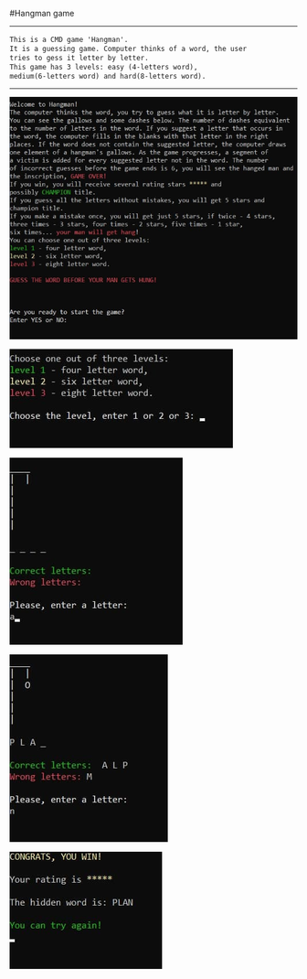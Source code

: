 #Hangman game

---
    This is a CMD game 'Hangman'.
    It is a guessing game. Computer thinks of a word, the user
    tries to gess it letter by letter.
    This game has 3 levels: easy (4-letters word),
    medium(6-letters word) and hard(8-letters word).
---

![rules](screenshots/rules.jpg)

![choose_level](screenshots/choose_level.jpg)

![game_process](screenshots/game_process.jpg)

![game_process](screenshots/game_process_2.jpg)

![user wins](screenshots/win.jpg)







